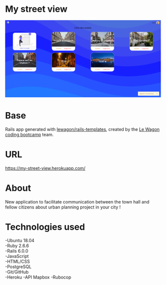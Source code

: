 # My street view
 ![Screenshot from 2020-07-07 19-47-44](https://github.com/AndyRama/My_Street_View/blob/master/My%20%20street%20view.PNG)  
 
# Base
Rails app generated with [lewagon/rails-templates](https://github.com/lewagon/rails-templates), created by the [Le Wagon coding bootcamp](https://www.lewagon.com) team.

# URL  
https://my-street-view.herokuapp.com/

# About
New application to facilitate communication between the town hall and fellow citizens about urban planning project in your city !

# Technologies used
-Ubuntu 18.04  
-Ruby 2.6.6  
-Rails 6.0.0  
-JavaScript  
-HTML/CSS  
-PostgreSQL  
-Git/GitHub  
-Heroku 
-API Mapbox
-Rubocop
